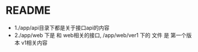 # README

* 1./app/api目录下都是关于接口api的内容
* 2./app/web 下是 和 web相关的接口, /app/web/ver1 下的 文件 是 第一个版本 v1相关内容 
